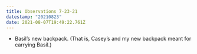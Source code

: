```yaml
---
title: Observations 7-23-21
datestamp: "20210823"
date: 2021-08-07T19:49:22.761Z
---
```

- Basil’s new backpack. (That is, Casey’s and my new backpack meant for carrying Basil.)